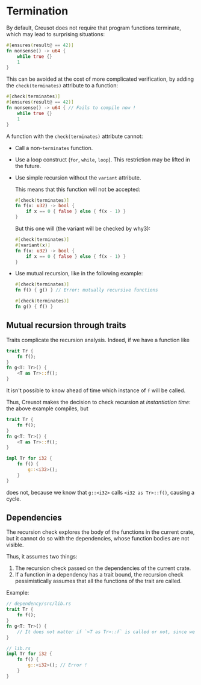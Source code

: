 # Termination

By default, Creusot does not require that program functions terminate, which may lead to surprising situations:

```rust
#[ensures(result@ == 42)]
fn nonsense() -> u64 {
    while true {}
    1
}
```

This can be avoided at the cost of more complicated verification, by adding the `check(terminates)` attribute to a function:

```rust
#[check(terminates)]
#[ensures(result@ == 42)]
fn nonsense() -> u64 { // Fails to compile now !
    while true {}
    1
}
```

A function with the `check(terminates)` attribute cannot:

- Call a non-`terminates` function.
- Use a loop construct (`for`, `while`, `loop`). This restriction may be lifted in the future.
- Use simple recursion without the `variant` attribute.

  This means that this function will not be accepted:

  ```rust
  #[check(terminates)]
  fn f(x: u32) -> bool {
      if x == 0 { false } else { f(x - 1) }
  }
  ```

  But this one will (the variant will be checked by why3):

  ```rust
  #[check(terminates)]
  #[variant(x)]
  fn f(x: u32) -> bool {
      if x == 0 { false } else { f(x - 1) }
  }
  ```

- Use mutual recursion, like in the following example:

  ```rust
  #[check(terminates)]
  fn f() { g() } // Error: mutually recursive functions

  #[check(terminates)]
  fn g() { f() }
  ```

## Mutual recursion through traits

Traits complicate the recursion analysis. Indeed, if we have a function like

```rust
trait Tr {
    fn f();
}
fn g<T: Tr>() {
    <T as Tr>::f();
}
```

It isn't possible to know ahead of time which instance of `f` will be called.

Thus, Creusot makes the decision to check recursion at _instantiation time_: the above example compiles, but

```rust
trait Tr {
    fn f();
}
fn g<T: Tr>() {
    <T as Tr>::f();
}

impl Tr for i32 {
    fn f() {
        g::<i32>();
    }
}
```

does not, because we know that `g::<i32>` calls `<i32 as Tr>::f()`, causing a cycle.

## Dependencies

The recursion check explores the body of the functions in the current crate, but it cannot do so with the dependencies, whose function bodies are not visible.

Thus, it assumes two things:

1. The recursion check passed on the dependencies of the current crate.
2. If a function in a dependency has a trait bound, the recursion check pessimistically assumes that all the functions of the trait are called.

Example:

```rust
// dependency/src/lib.rs
trait Tr {
    fn f();
}
fn g<T: Tr>() {
    // It does not matter if `<T as Tr>::f` is called or not, since we cannot see it
}

// lib.rs
impl Tr for i32 {
    fn f() {
        g::<i32>(); // Error !
    }
}
```
